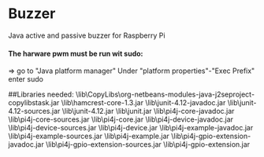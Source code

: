 # Buzzer

Java active and passive buzzer for Raspberry Pi

#### The harware pwm must be run wit sudo:
  => go to "Java platform manager" Under "platform properties"-"Exec Prefix" enter sudo
  
##Libraries needed:
\lib\CopyLibs\org-netbeans-modules-java-j2seproject-copylibstask.jar
\lib\hamcrest-core-1.3.jar
\lib\junit-4.12-javadoc.jar
\lib\junit-4.12-sources.jar
\lib\junit-4.12.jar
\lib\junit.jar
\lib\pi4j-core-javadoc.jar
\lib\pi4j-core-sources.jar
\lib\pi4j-core.jar
\lib\pi4j-device-javadoc.jar
\lib\pi4j-device-sources.jar
\lib\pi4j-device.jar
\lib\pi4j-example-javadoc.jar
\lib\pi4j-example-sources.jar
\lib\pi4j-example.jar
\lib\pi4j-gpio-extension-javadoc.jar
\lib\pi4j-gpio-extension-sources.jar
\lib\pi4j-gpio-extension.jar
